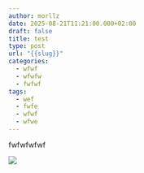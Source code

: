 ```yaml
---
author: morllz
date: 2025-08-21T11:21:00.000+02:00
draft: false
title: test
type: post
url: "{{slug}}"
categories:
  - wfwf
  - wfwfw
  - fwfwf
tags:
  - wef
  - fwfe
  - wfwf
  - wfwe
---
```

fwfwfwfwf

![](/wp-content/uploads/win_20250819_14_57_01_scan.jpg)
